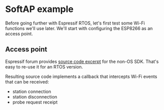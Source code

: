 # SoftAP example #

Before going further with Espressif RTOS, let's first test some Wi-Fi functions we'll use later. We'll start with configuring the ESP8266 as an access point.

## Access point ##

Espressif forum provides [source code excerpt](http://bbs.espressif.com/viewtopic.php?f=31&t=227) for the non-OS SDK. That's easy to re-use it for an RTOS version.

Resulting source code implements a callback that intercepts Wi-Fi events that can be received:

* station connection
* station disconnection
* probe request receipt

